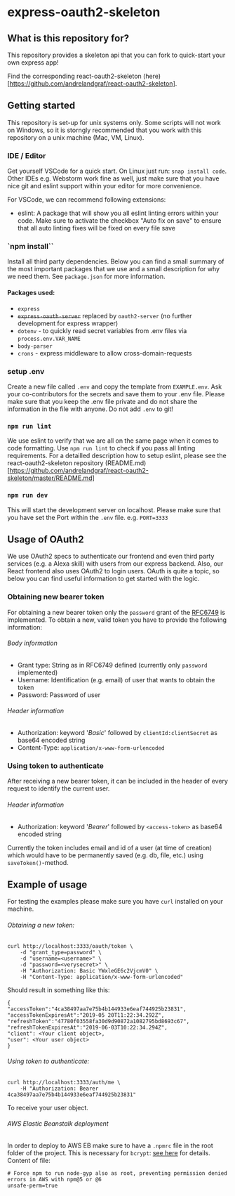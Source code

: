 # express-oauth2-skeleton

## What is this repository for?

This repository provides a skeleton api that you can fork to quick-start your own express app! 

Find the corresponding react-oauth2-skeleton (here)[https://github.com/andrelandgraf/react-oauth2-skeleton]. 

## Getting started

This repository is set-up for unix systems only. Some scripts will not work on Windows, so it is storngly recommended that you work with this repository on a unix machine (Mac, VM, Linux).

### IDE / Editor

Get yourself VSCode for a quick start. On Linux just run: `snap install code`. Other IDEs e.g. Webstorm work fine as well, just make sure that you have nice git and eslint support within your editor for more convenience.

For VSCode, we can recommend following extensions:

- eslint: A package that will show you all eslint linting errors within your code. Make sure to activate the checkbox "Auto fix on save" to ensure that all auto linting fixes will be fixed on every file save

### `npm install``

Install all third party dependencies. Below you can find a small summary of the most important packages that we use and a small description for why we need them. See `package.json` for more information.

#### Packages used:

- `express`
- ~~`express-oauth-server`~~ replaced by `oauth2-server` (no further development for express wrapper)
- `dotenv` - to quickly read secret variables from .env files via `process.env.VAR_NAME`
- `body-parser` 
- `crons` - express middleware to allow cross-domain-requests

### setup .env

Create a new file called `.env` and copy the template from `EXAMPLE.env`. Ask your co-contributors for the secrets and save them to your .env file. Please make sure that you keep the .env file private and do not share the information in the file with anyone. Do not add `.env` to git! 

### `npm run lint`

We use eslint to verify that we are all on the same page when it comes to code formatting. Use `npm run lint` to check if you pass all linting requirements. For a detailled description how to setup eslint, please see the react-oauth2-skeleton repository (README.md)[https://github.com/andrelandgraf/react-oauth2-skeleton/master/README.md]

### `npm run dev`

This will start the development server on localhost. Please make sure that you have set the Port within the `.env` file. e.g. `PORT=3333`

## Usage of OAuth2

We use OAuth2 specs to authenticate our frontend and even third party services (e.g. a Alexa skill) with users from our express backend. Also, our React frontend also uses OAuth2 to login users. OAuth is quite a topic, so below you can find useful information to get started with the logic. 

### Obtaining new bearer token
For obtaining a new bearer token only the `password` grant of the [RFC6749](https://tools.ietf.org/html/rfc6749) is implemented. To obtain a new, valid token you have to provide the following information:

###### Body information
- Grant type: String as in RFC6749 defined (currently only `password` implemented)
- Username: Identification (e.g. email) of user that wants to obtain the token
- Password: Password of user

###### Header information
- Authorization: keyword '_Basic_' followed by `clientId:clientSecret` as base64 encoded string
- Content-Type: `application/x-www-form-urlencoded`

### Using token to authenticate
After receiving a new bearer token, it can be included in the header of every request to identify the current user. 

###### Header information
- Authorization: keyword '_Bearer_' followed by `<access-token>` as base64 encoded string

Currently the token includes email and id of a user (at time of creation) which would have to be permanently saved (e.g. db, file, etc.) using `saveToken()`-method.  

## Example of usage
For testing the examples please make sure you have `curl` installed on your machine.

###### Obtaining a new token:
```
curl http://localhost:3333/oauth/token \
	-d "grant_type=password" \
	-d "username=<username>" \
	-d "password=<verysecret>" \
	-H "Authorization: Basic YWxleGE6c2VjcmV0" \
	-H "Content-Type: application/x-www-form-urlencoded"
```
Should result in something like this:
```
{
"accessToken":"4ca38497aa7e75b4b144933e6eaf744925b23831", 
"accessTokenExpiresAt":"2019-05 20T11:22:34.292Z", 
"refreshToken":"47780f03558fa30d9d90872a1082795bd8693c67",
"refreshTokenExpiresAt":"2019-06-03T10:22:34.294Z", 
"client": <Your client object>, 
"user": <Your user object>
}
```

###### Using token to authenticate:
```
curl http://localhost:3333/auth/me \
	-H "Authorization: Bearer 4ca38497aa7e75b4b144933e6eaf744925b23831"
```
To receive your user object.

###### AWS Elastic Beanstalk deployment
In order to deploy to AWS EB make sure to have a `.npmrc` file in the root folder of the project. This is necessary for `bcrypt`: [see here](https://github.com/kelektiv/node.bcrypt.js/wiki/Installation-Instructions) for details.
Content of file:
```
# Force npm to run node-gyp also as root, preventing permission denied errors in AWS with npm@5 or @6
unsafe-perm=true

```
